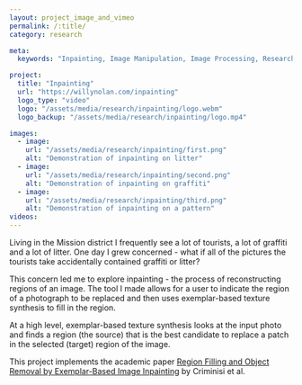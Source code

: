 ```yaml
---
layout: project_image_and_vimeo
permalink: /:title/
category: research

meta:
  keywords: "Inpainting, Image Manipulation, Image Processing, Research"

project:
  title: "Inpainting"
  url: "https://willynolan.com/inpainting"
  logo_type: "video"
  logo: "/assets/media/research/inpainting/logo.webm"
  logo_backup: "/assets/media/research/inpainting/logo.mp4"

images:
  - image:
    url: "/assets/media/research/inpainting/first.png"
    alt: "Demonstration of inpainting on litter"
  - image:
    url: "/assets/media/research/inpainting/second.png"
    alt: "Demonstration of inpainting on graffiti"
  - image:
    url: "/assets/media/research/inpainting/third.png"
    alt: "Demonstration of inpainting on a pattern"
videos:
---
```

<p>
Living in the Mission district I frequently see a lot of tourists, a lot of graffiti and a lot of litter. One day I 
grew concerned - what if all of the pictures the tourists take accidentally contained graffiti or litter?
</p>

<p>
This concern led me to explore inpainting - the process of reconstructing regions of an image. The tool I made allows 
for a user to indicate the region of a photograph to be replaced and then uses exemplar-based texture synthesis to fill 
in the region.
</p>    

<p>
At a high level, exemplar-based texture synthesis looks at the input photo and finds a region (the source) 
that is the best candidate to replace a patch in the selected (target) region of the image. 
</p>  
    
<p>
This project implements the academic paper 
<a href="https://ieeexplore.ieee.org/abstract/document/1323101">Region Filling and Object Removal by Exemplar-Based Image Inpainting</a>
by Criminisi et al.
</p>
